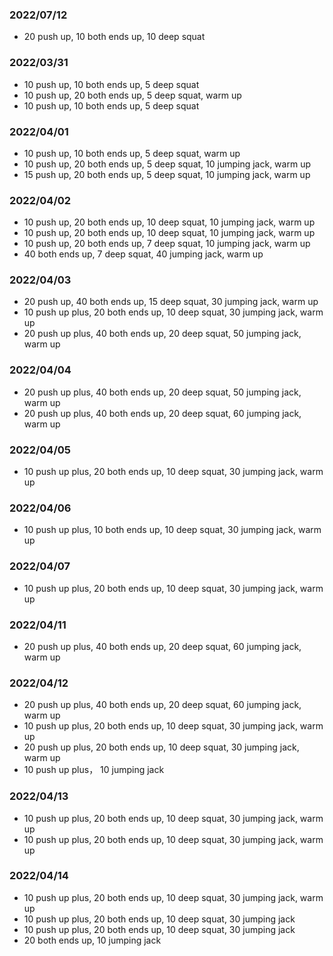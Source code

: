 ### 2022/07/12
- 20 push up, 10 both ends up, 10 deep squat
### 2022/03/31
- 10 push up, 10 both ends up, 5 deep squat
- 10 push up, 20 both ends up, 5 deep squat, warm up
- 10 push up, 10 both ends up, 5 deep squat

### 2022/04/01
- 10 push up, 10 both ends up, 5 deep squat, warm up
- 10 push up, 20 both ends up, 5 deep squat, 10 jumping jack, warm up
- 15 push up, 20 both ends up, 5 deep squat, 10 jumping jack, warm up

### 2022/04/02
- 10 push up, 20 both ends up, 10 deep squat, 10 jumping jack, warm up
- 10 push up, 20 both ends up, 10 deep squat, 10 jumping jack, warm up
- 10 push up, 20 both ends up, 7 deep squat, 10 jumping jack, warm up
- 40 both ends up, 7 deep squat, 40 jumping jack, warm up

### 2022/04/03
- 20 push up, 40 both ends up, 15 deep squat, 30 jumping jack, warm up
- 10 push up plus, 20 both ends up, 10 deep squat, 30 jumping jack, warm up
- 20 push up plus, 40 both ends up, 20 deep squat, 50 jumping jack, warm up

### 2022/04/04
- 20 push up plus, 40 both ends up, 20 deep squat, 50 jumping jack, warm up
- 20 push up plus, 40 both ends up, 20 deep squat, 60 jumping jack, warm up

### 2022/04/05
- 10 push up plus, 20 both ends up, 10 deep squat, 30 jumping jack, warm up

### 2022/04/06
- 10 push up plus, 10 both ends up, 10 deep squat, 30 jumping jack, warm up

### 2022/04/07
- 10 push up plus, 20 both ends up, 10 deep squat, 30 jumping jack, warm up

### 2022/04/11
- 20 push up plus, 40 both ends up, 20 deep squat, 60 jumping jack, warm up

### 2022/04/12
- 20 push up plus, 40 both ends up, 20 deep squat, 60 jumping jack, warm up
- 10 push up plus, 20 both ends up, 10 deep squat, 30 jumping jack, warm up
- 20 push up plus, 20 both ends up, 10 deep squat, 30 jumping jack, warm up
- 10 push up plus， 10 jumping jack

### 2022/04/13
- 10 push up plus, 20 both ends up, 10 deep squat, 30 jumping jack, warm up
- 10 push up plus, 20 both ends up, 10 deep squat, 30 jumping jack, warm up

### 2022/04/14
- 10 push up plus, 20 both ends up, 10 deep squat, 30 jumping jack, warm up
- 10 push up plus, 20 both ends up, 10 deep squat, 30 jumping jack
- 10 push up plus, 20 both ends up, 10 deep squat, 30 jumping jack
- 20 both ends up, 10 jumping jack
